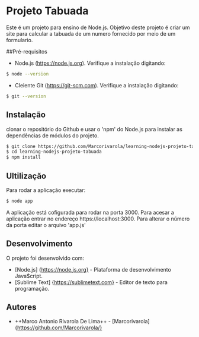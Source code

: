 # Projeto Tabuada

Este é um projeto para ensino de Node.js. Objetivo deste projeto é criar um site para calcular a tabuada de um numero fornecido por meio de um formulario.

##Pré-requisitos

* Node.js (https://node.js.org). Verifique a instalação digitando:
``` bash
$ node --version
```

* Cleiente Git (https://git-scm.com). Verifique a instalação digitando:
``` bash
$ git --version
```

## Instalação

clonar o repositório do Github e usar o 'npm' do Node.js para instalar as dependências de módulos do projeto.
``` bash
$ git clone https://github.com/Marcorivarola/learning-nodejs-projeto-tabuada
$ cd learning-nodejs-projeto-tabuada
$ npm install
```

## Ultilização

Para rodar a aplicação executar:
``` bash
$ node app
```

A aplicação está cofigurada para rodar na porta 3000. Para acesar a aplicação entrar no endereço https://localhost:3000. Para alterar o número da porta editar o arquivo 'app.js'

## Desenvolvimento

O projeto foi desenvolvido com:

* [Node.js] {https://node.js.org} - Plataforma de desenvolvimento Java$cript.
* [Sublime Text] {https://sublimetext.com} - Editor de texto para programação.

## Autores

* ++Marco Antonio Rivarola De Lima++ - [Marcorivarola] {https://github.com/Marcorivarola/}